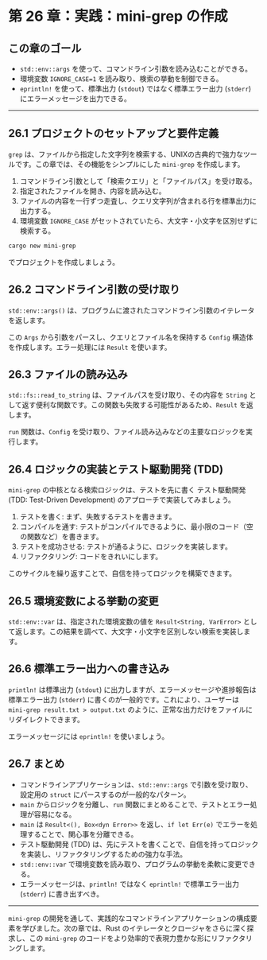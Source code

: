 # 第 26 章：実践：mini-grep の作成

## この章のゴール
- `std::env::args` を使って、コマンドライン引数を読み込むことができる。
- 環境変数 `IGNORE_CASE=1` を読み取り、検索の挙動を制御できる。
- `eprintln!` を使って、標準出力 (`stdout`) ではなく標準エラー出力 (`stderr`) にエラーメッセージを出力できる。

---

## 26.1 プロジェクトのセットアップと要件定義

`grep` は、ファイルから指定した文字列を検索する、UNIXの古典的で強力なツールです。この章では、その機能をシンプルにした `mini-grep` を作成します。

1.  コマンドライン引数として「検索クエリ」と「ファイルパス」を受け取る。
2.  指定されたファイルを開き、内容を読み込む。
3.  ファイルの内容を一行ずつ走査し、クエリ文字列が含まれる行を標準出力に出力する。
4.  環境変数 `IGNORE_CASE` がセットされていたら、大文字・小文字を区別せずに検索する。

```sh
cargo new mini-grep
```
でプロジェクトを作成しましょう。

## 26.2 コマンドライン引数の受け取り

`std::env::args()` は、プログラムに渡されたコマンドライン引数のイテレータを返します。

この `Args` から引数をパースし、クエリとファイル名を保持する `Config` 構造体を作成します。エラー処理には `Result` を使います。

## 26.3 ファイルの読み込み

`std::fs::read_to_string` は、ファイルパスを受け取り、その内容を `String` として返す便利な関数です。この関数も失敗する可能性があるため、`Result` を返します。

`run` 関数は、`Config` を受け取り、ファイル読み込みなどの主要なロジックを実行します。

## 26.4 ロジックの実装とテスト駆動開発 (TDD)

`mini-grep` の中核となる検索ロジックは、テストを先に書く テスト駆動開発 (TDD: Test-Driven Development) のアプローチで実装してみましょう。

1.  テストを書く: まず、失敗するテストを書きます。
2.  コンパイルを通す: テストがコンパイルできるように、最小限のコード（空の関数など）を書きます。
3.  テストを成功させる: テストが通るように、ロジックを実装します。
4.  リファクタリング: コードをきれいにします。

このサイクルを繰り返すことで、自信を持ってロジックを構築できます。

## 26.5 環境変数による挙動の変更

`std::env::var` は、指定された環境変数の値を `Result<String, VarError>` として返します。この結果を調べて、大文字・小文字を区別しない検索を実装します。

## 26.6 標準エラー出力への書き込み

`println!` は標準出力 (`stdout`) に出力しますが、エラーメッセージや進捗報告は標準エラー出力 (`stderr`) に書くのが一般的です。これにより、ユーザーは `mini-grep result.txt > output.txt` のように、正常な出力だけをファイルにリダイレクトできます。

エラーメッセージには `eprintln!` を使いましょう。

## 26.7 まとめ

- コマンドラインアプリケーションは、`std::env::args` で引数を受け取り、設定用の `struct` にパースするのが一般的なパターン。
- `main` からロジックを分離し、`run` 関数にまとめることで、テストとエラー処理が容易になる。
- `main` は `Result<(), Box<dyn Error>>` を返し、`if let Err(e)` でエラーを処理することで、関心事を分離できる。
- テスト駆動開発 (TDD) は、先にテストを書くことで、自信を持ってロジックを実装し、リファクタリングするための強力な手法。
- `std::env::var` で環境変数を読み取り、プログラムの挙動を柔軟に変更できる。
- エラーメッセージは、`println!` ではなく `eprintln!` で標準エラー出力 (`stderr`) に書き出すべき。

---

`mini-grep` の開発を通して、実践的なコマンドラインアプリケーションの構成要素を学びました。次の章では、Rust のイテレータとクロージャをさらに深く探求し、この `mini-grep` のコードをより効率的で表現力豊かな形にリファクタリングします。
